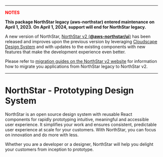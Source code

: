 *********************************************************************************************

**<span style="color:red">NOTES<span>**

**This package NorthStar legacy (aws-northstar) entered maintenance on April 1, 2023. On April 1, 2024, support will end for NorthStar legacy.** 

A new version of NorthStar, [NorthStar v2 (**@aws-northstar/ui**)](https://www.npmjs.com/package/@aws-northstar/ui) has been released and improves upon the previous version by leveraging [Cloudscape Design System](https://cloudscape.design/) and with updates to the existing components with new features that make the development experience even better.

Please refer to [migration guides on the NorthStar v2 website](https://aws.github.io/aws-northstar/?path=/story/migration-migratingfromlegacy--page) for information how to migrate you applications from NorthStar legacy to NorthStar v2. 

**********************************************************************************************

# NorthStar - Prototyping Design System

NorthStar is an open source design system with reusable React components for rapidly prototyping intuitive, meaningful and accessible user experience. It simplifies your work and ensures consistent, predictable user experience at scale for your customers. With NorthStar, you can focus on innovation and do more with less.

Whether you are a developer or a designer, NorthStar will help you delight your customers from inception to prototype.

[//]: <> (The README will be generated in the pipeline during build time. This is a placeholder.)
